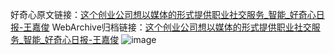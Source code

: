 好奇心原文链接：[这个创业公司想以媒体的形式提供职业社交服务_智能_好奇心日报-王嘉俊](https://www.qdaily.com/articles/8117.html)
WebArchive归档链接：[这个创业公司想以媒体的形式提供职业社交服务_智能_好奇心日报-王嘉俊](http://web.archive.org/web/20190623152126/https://www.qdaily.com/articles/8117.html)
![image](http://ww3.sinaimg.cn/large/007d5XDply1g3vaqyb46gj30u03gie81)
